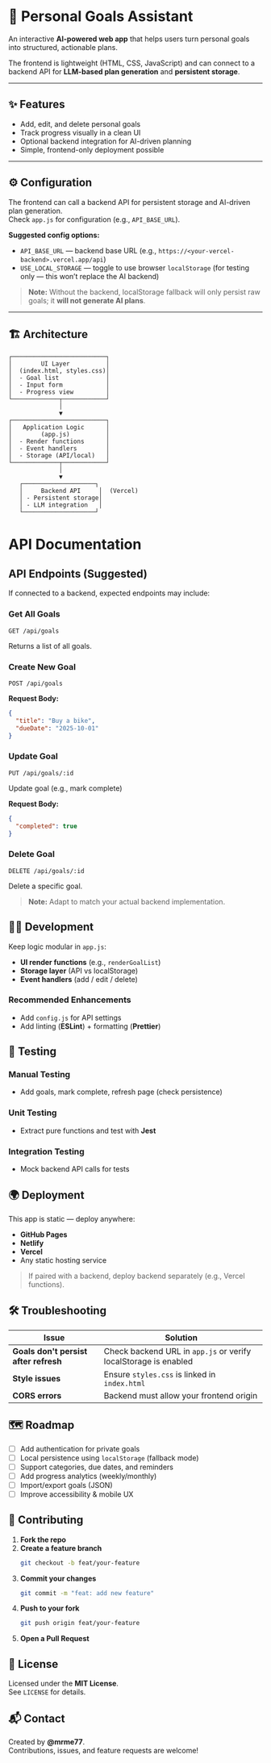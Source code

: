 # 🧭 Personal Goals Assistant

An interactive **AI-powered web app** that helps users turn personal goals into structured, actionable plans.  

The frontend is lightweight (HTML, CSS, JavaScript) and can connect to a backend API for **LLM-based plan generation** and **persistent storage**.

---

## ✨ Features
- Add, edit, and delete personal goals
- Track progress visually in a clean UI
- Optional backend integration for AI-driven planning
- Simple, frontend-only deployment possible

---

## ⚙️ Configuration

The frontend can call a backend API for persistent storage and AI-driven plan generation.  
Check `app.js` for configuration (e.g., `API_BASE_URL`).

**Suggested config options:**

- `API_BASE_URL` — backend base URL (e.g., `https://<your-vercel-backend>.vercel.app/api`)  
- `USE_LOCAL_STORAGE` — toggle to use browser `localStorage` (for testing only — this won’t replace the AI backend)

> **Note:** Without the backend, localStorage fallback will only persist raw goals; it **will not generate AI plans**.

---

## 🏗 Architecture

```text
┌──────────────────────────┐
│        UI Layer          │
│  (index.html, styles.css)│
│  - Goal list             │
│  - Input form            │
│  - Progress view         │
└─────────────┬────────────┘
              │
              ▼
┌──────────────────────────┐
│   Application Logic      │
│        (app.js)          │
│  - Render functions      │
│  - Event handlers        │
│  - Storage (API/local)   │
└─────────────┬────────────┘
              │
              ▼
   ┌────────────────────┐
   │     Backend API     │  (Vercel)
   │ - Persistent storage│
   │ - LLM integration   │
   └────────────────────┘
```
# API Documentation

## API Endpoints (Suggested)

If connected to a backend, expected endpoints may include:

### Get All Goals
```http
GET /api/goals
```
Returns a list of all goals.

### Create New Goal
```http
POST /api/goals
```
**Request Body:**
```json
{
  "title": "Buy a bike",
  "dueDate": "2025-10-01"
}
```

### Update Goal
```http
PUT /api/goals/:id
```
Update goal (e.g., mark complete)

**Request Body:**
```json
{
  "completed": true
}
```

### Delete Goal
```http
DELETE /api/goals/:id
```
Delete a specific goal.

> **Note:** Adapt to match your actual backend implementation.

## 🧑‍💻 Development

Keep logic modular in `app.js`:

- **UI render functions** (e.g., `renderGoalList`)
- **Storage layer** (API vs localStorage)
- **Event handlers** (add / edit / delete)

### Recommended Enhancements
- Add `config.js` for API settings
- Add linting (**ESLint**) + formatting (**Prettier**)

## 🧪 Testing

### Manual Testing
- Add goals, mark complete, refresh page (check persistence)

### Unit Testing
- Extract pure functions and test with **Jest**

### Integration Testing
- Mock backend API calls for tests

## 🌍 Deployment

This app is static — deploy anywhere:

- **GitHub Pages**
- **Netlify**
- **Vercel**
- Any static hosting service

> If paired with a backend, deploy backend separately (e.g., Vercel functions).

## 🛠 Troubleshooting

| Issue | Solution |
|-------|----------|
| **Goals don't persist after refresh** | Check backend URL in `app.js` or verify localStorage is enabled |
| **Style issues** | Ensure `styles.css` is linked in `index.html` |
| **CORS errors** | Backend must allow your frontend origin |

## 🗺 Roadmap

- [ ] Add authentication for private goals
- [ ] Local persistence using `localStorage` (fallback mode)
- [ ] Support categories, due dates, and reminders
- [ ] Add progress analytics (weekly/monthly)
- [ ] Import/export goals (JSON)
- [ ] Improve accessibility & mobile UX

## 🤝 Contributing

1. **Fork the repo**
2. **Create a feature branch**
   ```bash
   git checkout -b feat/your-feature
   ```
3. **Commit your changes**
   ```bash
   git commit -m "feat: add new feature"
   ```
4. **Push to your fork**
   ```bash
   git push origin feat/your-feature
   ```
5. **Open a Pull Request**

## 📜 License

Licensed under the **MIT License**.  
See `LICENSE` for details.

## 📬 Contact

Created by **@mrme77**.  
Contributions, issues, and feature requests are welcome!
```

